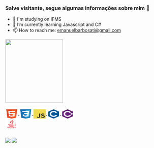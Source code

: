 ### Salve visitante, segue algumas informações sobre mim 👋

- 🔭 I'm studying  on IFMS
- 🌱 I’m currently learning Javascript and C#
- 📫 How to reach me: emanuelbarbosati@gmail.com

<div>
  <a href="https://github.com/Emanuel-Perflex">
  <img height="200em" width="60%" src="https://github-readme-stats.vercel.app/api/top-langs/?username=Emanuel-Perflex&layout=compact&langs_count=7&theme=dracula"/>
</div>
<div style="display: inline_block"><br>
  <img align="center" alt="Emanuel-HTML" height="30" width="40" src="https://raw.githubusercontent.com/devicons/devicon/master/icons/html5/html5-original.svg">
  <img align="center" alt="Emanuel-CSS" height="30" width="40" src="https://raw.githubusercontent.com/devicons/devicon/master/icons/css3/css3-original.svg">
  <img align="center" alt="Emanuel-JS" height="30" width="40" src="https://raw.githubusercontent.com/devicons/devicon/master/icons/javascript/javascript-original.svg">
  <img align="center" alt="Emanuel-C" height="30" width="40" src="https://raw.githubusercontent.com/devicons/devicon/master/icons/c/c-plain.svg">
  <img align="center" alt="Emanuel-C" height="30" width="40" src="https://raw.githubusercontent.com/devicons/devicon/master/icons/csharp/csharp-plain.svg">
</div>
<img align="center" alt="Emanuel-C" height="30" width="40" src="https://raw.githubusercontent.com/devicons/devicon/master/icons/java/java-plain.svg">
</div>
  
##
 
<div> 
  <a href="https://www.instagram.com/_gwitus1_/" target="_blank"><img src="https://img.shields.io/badge/-Instagram-%23E4405F?style=for-the-badge&logo=instagram&logoColor=white" target="_blank"></a>
  <a href="https://www.linkedin.com/in/emanuel-barbosa-aa83ba225/" target="_blank"><img src="https://img.shields.io/badge/-LinkedIn-%230077B5?style=for-the-badge&logo=linkedin&logoColor=white" target="_blank"></a> 
 
</div>
